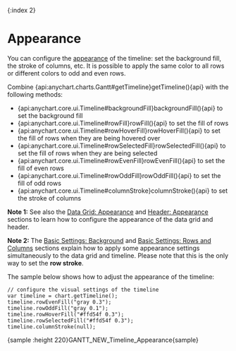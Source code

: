 {:index 2}
# Appearance

You can configure the [appearance](../../Appearance_Settings) of the timeline: set the background fill, the stroke of columns, etc. It is possible to apply the same color to all rows or different colors to odd and even rows.

Combine {api:anychart.charts.Gantt#getTimeline}getTimeline(){api} with the following methods:

* {api:anychart.core.ui.Timeline#backgroundFill}backgroundFill(){api} to set the background fill
* {api:anychart.core.ui.Timeline#rowFill}rowFill(){api} to set the fill of rows
* {api:anychart.core.ui.Timeline#rowHoverFill}rowHoverFill(){api} to set the fill of rows when they are being hovered over
* {api:anychart.core.ui.Timeline#rowSelectedFill}rowSelectedFill(){api} to set the fill of rows when they are being selected
* {api:anychart.core.ui.Timeline#rowEvenFill}rowEvenFill(){api} to set the fill of even rows
* {api:anychart.core.ui.Timeline#rowOddFill}rowOddFill(){api} to set the fill of odd rows
* {api:anychart.core.ui.Timeline#columnStroke}columnStroke(){api} to set the stroke of columns

**Note 1:** See also the [Data Grid: Appearance](../Data_Grid/Appearance) and [Header: Appearance](Header#appearance) sections to learn how to configure the appearance of the data grid and header.

**Note 2:** The [Basic Settings: Background](../Basic_Settings#background) and [Basic Settings: Rows and Columns](../Basic_Settings#rows_and_columns) sections explain how to apply some appearance settings simultaneously to the data grid and timeline. Please note that this is the only way to set the **row stroke**.

The sample below shows how to adjust the appearance of the timeline:

```
// configure the visual settings of the timeline
var timeline = chart.getTimeline();
timeline.rowEvenFill("gray 0.3");
timeline.rowOddFill("gray 0.1");
timeline.rowHoverFill("#ffd54f 0.3");
timeline.rowSelectedFill("#ffd54f 0.3");
timeline.columnStroke(null);
```

{sample :height 220}GANTT\_NEW\_Timeline\_Appearance{sample}